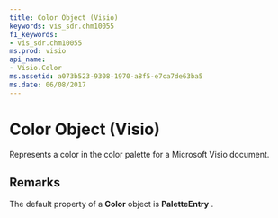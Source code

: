 ```yaml
---
title: Color Object (Visio)
keywords: vis_sdr.chm10055
f1_keywords:
- vis_sdr.chm10055
ms.prod: visio
api_name:
- Visio.Color
ms.assetid: a073b523-9308-1970-a8f5-e7ca7de63ba5
ms.date: 06/08/2017
---
```



# Color Object (Visio)

Represents a color in the color palette for a Microsoft Visio document.


## Remarks

The default property of a **Color** object is **PaletteEntry** .


